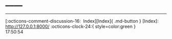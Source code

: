 <!---ID: note-18072023-175045--->
# ____
----


[:octicons-comment-discussion-16:&nbsp; Index][Index]{ .md-button }
[Index]: http://127.0.0.1:8000/
:octicons-clock-24:{ style=color:green }  
17:50:54  
<!--- ID: [](week-29072023.md) --->
<!--- IDW: (/home/wz/wz-notes/docs/week-29072023.md)(note-18072023-175045.md) --->
